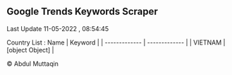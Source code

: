 

## Google Trends Keywords Scraper 
 
Last Update 11-05-2022 , 08:54:45

Country List :
 Name  | Keyword |
| ------------- | ------------- |
| VIETNAM | [object Object] |



© Abdul Muttaqin 
